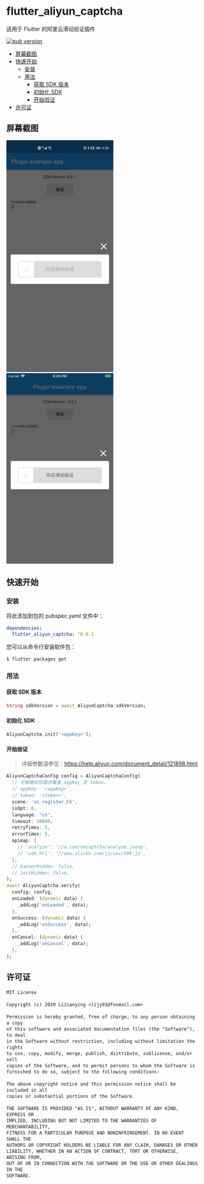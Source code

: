 # flutter_aliyun_captcha

适用于 Flutter 的阿里云滑动验证插件

[![pub version][pub-image]][pub-url]

[pub-image]: https://img.shields.io/pub/v/flutter_aliyun_captcha.svg
[pub-url]: https://pub.dev/packages/flutter_aliyun_captcha

<!-- START doctoc generated TOC please keep comment here to allow auto update -->
<!-- DON'T EDIT THIS SECTION, INSTEAD RE-RUN doctoc TO UPDATE -->


- [屏幕截图](#%E5%B1%8F%E5%B9%95%E6%88%AA%E5%9B%BE)
- [快速开始](#%E5%BF%AB%E9%80%9F%E5%BC%80%E5%A7%8B)
  - [安装](#%E5%AE%89%E8%A3%85)
  - [用法](#%E7%94%A8%E6%B3%95)
    - [获取 SDK 版本](#%E8%8E%B7%E5%8F%96-sdk-%E7%89%88%E6%9C%AC)
    - [初始化 SDK](#%E5%88%9D%E5%A7%8B%E5%8C%96-sdk)
    - [开始验证](#%E5%BC%80%E5%A7%8B%E9%AA%8C%E8%AF%81)
- [许可证](#%E8%AE%B8%E5%8F%AF%E8%AF%81)

<!-- END doctoc generated TOC please keep comment here to allow auto update -->

## 屏幕截图

<div>
  <img src='./screenshots/flutter_aliyun_captcha-android.jpeg' width=280>
  <img src='./screenshots/flutter_aliyun_captcha-ios.png' width=280>
</div>

## 快速开始

### 安装

将此添加到包的 pubspec.yaml 文件中：

```yaml
dependencies:
  flutter_aliyun_captcha: ^0.0.1
```

您可以从命令行安装软件包：

```bash
$ flutter packages get
```

### 用法

#### 获取 SDK 版本

```dart
String sdkVersion = await AliyunCaptcha.sdkVersion;
```

#### 初始化 SDK

```dart
AliyunCaptcha.init('<appKey>');
```

#### 开始验证

> 详细参数请参见：https://help.aliyun.com/document_detail/121898.html

```dart
AliyunCaptchaConfig config = AliyunCaptchaConfig(
  // 可根据实际需求覆盖 appKey 及 token。
  // appKey: '<appKey>',
  // token: '<token>',
  scene: 'nc_register_h5',
  isOpt: 0,
  language: "cn",
  timeout: 10000,
  retryTimes: 5,
  errorTimes: 5,
  apimap: {
    // 'analyze': '//a.com/nocaptcha/analyze.jsonp',
    // 'uab_Url': '//aeu.alicdn.com/js/uac/909.js',
  },
  // bannerHidden: false,
  // initHidden: false,
);
await AliyunCaptcha.verify(
  config: config,
  onLoaded: (dynamic data) {
    _addLog('onLoaded', data);
  },
  onSuccess: (dynamic data) {
    _addLog('onSuccess', data);
  },
  onCancel: (dynamic data) {
    _addLog('onCancel', data);
  },
);
```

## 许可证

```
MIT License

Copyright (c) 2020 LiJianying <lijy91@foxmail.com>

Permission is hereby granted, free of charge, to any person obtaining a copy
of this software and associated documentation files (the "Software"), to deal
in the Software without restriction, including without limitation the rights
to use, copy, modify, merge, publish, distribute, sublicense, and/or sell
copies of the Software, and to permit persons to whom the Software is
furnished to do so, subject to the following conditions:

The above copyright notice and this permission notice shall be included in all
copies or substantial portions of the Software.

THE SOFTWARE IS PROVIDED "AS IS", WITHOUT WARRANTY OF ANY KIND, EXPRESS OR
IMPLIED, INCLUDING BUT NOT LIMITED TO THE WARRANTIES OF MERCHANTABILITY,
FITNESS FOR A PARTICULAR PURPOSE AND NONINFRINGEMENT. IN NO EVENT SHALL THE
AUTHORS OR COPYRIGHT HOLDERS BE LIABLE FOR ANY CLAIM, DAMAGES OR OTHER
LIABILITY, WHETHER IN AN ACTION OF CONTRACT, TORT OR OTHERWISE, ARISING FROM,
OUT OF OR IN CONNECTION WITH THE SOFTWARE OR THE USE OR OTHER DEALINGS IN THE
SOFTWARE.
```
